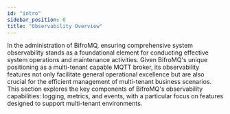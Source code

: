 ```yaml
---
id: "intro"
sidebar_position: 0 
title: "Observability Overview"
---
```


In the administration of BifroMQ, ensuring comprehensive system observability stands as a foundational element for conducting effective system operations and maintenance activities. Given BifroMQ's unique positioning as a multi-tenant capable MQTT broker, its observability features not only facilitate general operational excellence but are also crucial for the efficient management of multi-tenant business scenarios. This section explores the key components of BifroMQ's observability capabilities: logging, metrics, and events, with a particular focus on features designed to support multi-tenant environments.